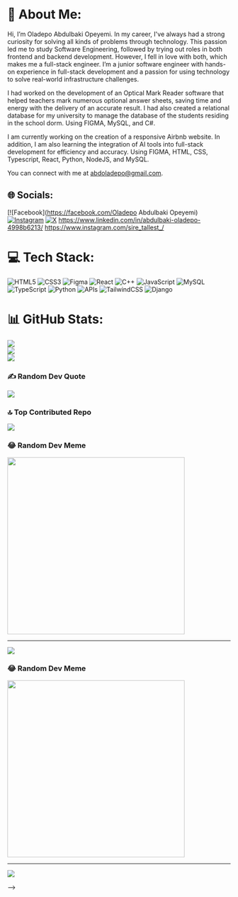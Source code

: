 # 💫 About Me:
Hi, I’m Oladepo Abdulbaki Opeyemi. In my career, I've always had a strong curiosity for solving all kinds of problems through technology. This passion led me to study Software Engineering, followed by trying out roles in both frontend and backend development. However, I fell in love with both, which makes me a full-stack engineer.
I’m a junior software engineer with hands-on experience in full-stack development and a passion for using technology to solve real-world infrastructure challenges. 

I had worked on the development of an Optical Mark Reader software that helped teachers mark numerous optional answer sheets, saving time and energy with the delivery of an accurate result. I had also created a relational database for my university to manage the database of the students residing in the school dorm. Using FIGMA, MySQL, and C#.

I am currently working on the creation of a responsive Airbnb website. In addition, I am also learning the integration of AI tools into full-stack development for efficiency and accuracy. Using FIGMA, HTML, CSS, Typescript, React, Python, NodeJS, and MySQL. 

You can connect with me at abdoladepo@gmail.com.<br>


## 🌐 Socials:
[![Facebook](https://facebook.com/Oladepo Abdulbaki Opeyemi) [![Instagram](https://img.shields.io/badge/Instagram-%23E4405F.svg?logo=Instagram&logoColor=white)](https://instagram.com/sire_tallest_) [![X](https://img.shields.io/badge/X-black.svg?logo=X&logoColor=white)](https://x.com/sire_tallest) 
https://www.linkedin.com/in/abdulbaki-oladepo-4998b6213/
https://www.instagram.com/sire_tallest_/

# 💻 Tech Stack:
![HTML5](https://img.shields.io/badge/html5-%23E34F26.svg?style=for-the-badge&logo=html5&logoColor=white) ![CSS3](https://img.shields.io/badge/css3-%231572B6.svg?style=for-the-badge&logo=css3&logoColor=white) ![Figma](https://img.shields.io/badge/figma-%23F24E1E.svg?style=for-the-badge&logo=figma&logoColor=white) ![React](https://img.shields.io/badge/react-%2320232a.svg?style=for-the-badge&logo=react&logoColor=%2361DAFB) ![C++](https://img.shields.io/badge/c++-%2300599C.svg?style=for-the-badge&logo=c%2B%2B&logoColor=white) ![JavaScript](https://img.shields.io/badge/javascript-%23323330.svg?style=for-the-badge&logo=javascript&logoColor=%23F7DF1E) ![MySQL](https://img.shields.io/badge/mysql-%2300000f.svg?style=for-the-badge&logo=mysql&logoColor=white) 
![TypeScript](https://img.shields.io/badge/TypeScript-3178C6?style=for-the-badge&logo=typescript&logoColor=white)
![Python](https://img.shields.io/badge/Python-3776AB?style=for-the-badge&logo=python&logoColor=white)
![APIs](https://img.shields.io/badge/API-FF6C37?style=for-the-badge&logo=fastapi&logoColor=white)
![TailwindCSS](https://img.shields.io/badge/TailwindCSS-38B2AC?style=for-the-badge&logo=tailwind-css&logoColor=white)
![Django](https://img.shields.io/badge/Django-092E20?style=for-the-badge&logo=django&logoColor=white)


# 📊 GitHub Stats:
![](https://github-readme-stats.vercel.app/api?username=SireTallest&theme=default&hide_border=false&include_all_commits=false&count_private=false)<br/>
![](https://github-readme-streak-stats.herokuapp.com/?user=SireTallest&theme=default&hide_border=false)<br/>
![](https://github-readme-stats.vercel.app/api/top-langs/?username=SireTallest&theme=default&hide_border=false&include_all_commits=false&count_private=false&layout=compact)

### ✍️ Random Dev Quote
![](https://quotes-github-readme.vercel.app/api?type=horizontal&theme=dark)

### 🔝 Top Contributed Repo
![](https://github-contributor-stats.vercel.app/api?username=SireTallest&limit=5&theme=dark&combine_all_yearly_contributions=true)

### 😂 Random Dev Meme
<img src='https://randommeme-five.vercel.app/' style="height: 400px;"/>

---
[![](https://visitcount.itsvg.in/api?id=SireTallest&icon=2&color=6)](https://visitcount.itsvg.in)

<!-- Proudly created with GPRM ( https://gprm.itsvg.in ) -->

### 😂 Random Dev Meme
<img src='https://randommeme-five.vercel.app/' style="height: 400px;"/>

---
[![](https://visitcount.itsvg.in/api?id=SireTallest&icon=2&color=6)](https://visitcount.itsvg.in)

<!-- Proudly created with GPRM ( https://gprm.itsvg.in ) -->
-->
